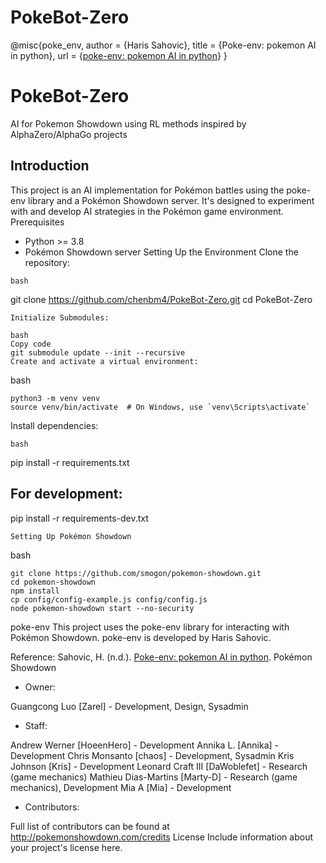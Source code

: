



# PokeBot-Zero

@misc{poke_env,
    author       = {Haris Sahovic},
    title        = {Poke-env: pokemon AI in python},
    url          = {[poke-env: pokemon AI in python](https://github.com/hsahovic/poke-env)}
}

# PokeBot-Zero
AI for Pokemon Showdown using RL methods inspired by AlphaZero/AlphaGo projects

## Introduction
This project is an AI implementation for Pokémon battles using the poke-env library and a Pokémon Showdown server. It's designed to experiment with and develop AI strategies in the Pokémon game environment.
Prerequisites

- Python >= 3.8
- Pokémon Showdown server
Setting Up the Environment
Clone the repository:

```
bash
```
git clone <https://github.com/chenbm4/PokeBot-Zero.git>
cd PokeBot-Zero
```
Initialize Submodules:

bash
Copy code
git submodule update --init --recursive
Create and activate a virtual environment:

```
bash
```
python3 -m venv venv
source venv/bin/activate  # On Windows, use `venv\Scripts\activate`
```
Install dependencies:

```
bash
```
pip install -r requirements.txt
## For development:
pip install -r requirements-dev.txt
```
Setting Up Pokémon Showdown
```
bash
```
git clone https://github.com/smogon/pokemon-showdown.git
cd pokemon-showdown
npm install
cp config/config-example.js config/config.js
node pokemon-showdown start --no-security
```

poke-env
This project uses the poke-env library for interacting with Pokémon Showdown. poke-env is developed by Haris Sahovic.

Reference: Sahovic, H. (n.d.). [Poke-env: pokemon AI in python](https://github.com/hsahovic/poke-env).
Pokémon Showdown
- Owner:

Guangcong Luo [Zarel] - Development, Design, Sysadmin
- Staff:

Andrew Werner [HoeenHero] - Development
Annika L. [Annika] - Development
Chris Monsanto [chaos] - Development, Sysadmin
Kris Johnson [Kris] - Development
Leonard Craft III [DaWoblefet] - Research (game mechanics)
Mathieu Dias-Martins [Marty-D] - Research (game mechanics), Development
Mia A [Mia] - Development
- Contributors:

Full list of contributors can be found at http://pokemonshowdown.com/credits
License
Include information about your project's license here.